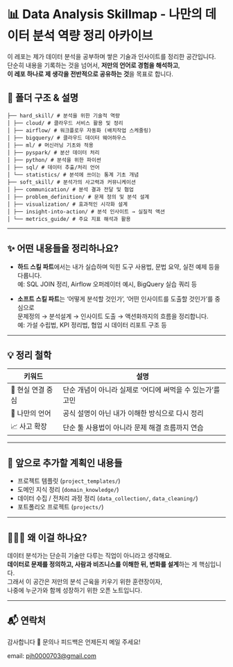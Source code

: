 # 📊 Data Analysis Skillmap - 나만의 데이터 분석 역량 정리 아카이브

이 레포는 제가 데이터 분석을 공부하며 쌓은 기술과 인사이트를 정리한 공간입니다.  
단순히 내용을 기록하는 것을 넘어서, **저만의 언어로 경험을 해석하고**,  
**이 레포 하나로 제 생각을 전반적으로 공유하는 것**을 목표로 합니다.

## 📁 폴더 구조 & 설명

```
├── hard_skill/ # 분석을 위한 기술적 역량
│ ├── cloud/ # 클라우드 서비스 활용 및 정리
│ ├── airflow/ # 워크플로우 자동화 (배치작업 스케줄링)
│ ├── bigquery/ # 클라우드 데이터 웨어하우스
│ ├── ml/ # 머신러닝 기초와 적용
│ ├── pyspark/ # 분산 데이터 처리
│ ├── python/ # 분석을 위한 파이썬
│ ├── sql/ # 데이터 추출/처리 언어
│ └── statistics/ # 분석에 쓰이는 통계 기초 개념
├── soft_skill/ # 분석가의 사고력과 커뮤니케이션
│ ├── communication/ # 분석 결과 전달 및 협업
│ ├── problem_definition/ # 문제 정의 및 분석 설계
│ ├── visualization/ # 효과적인 시각화 설계
│ ├── insight-into-action/ # 분석 인사이트 → 실질적 액션
│ └── metrics_guide/ # 주요 지표 해석과 활용
```

---

## ✨ 어떤 내용들을 정리하나요?

- **하드 스킬 파트**에서는 내가 실습하며 익힌 도구 사용법, 문법 요약, 실전 예제 등을 다룹니다.  
  예: SQL JOIN 정리, Airflow 오퍼레이터 예시, BigQuery 실습 쿼리 등

- **소프트 스킬 파트**는 ‘어떻게 분석할 것인가’, ‘어떤 인사이트를 도출할 것인가’를 중심으로  
  문제정의 → 분석설계 → 인사이트 도출 → 액션화까지의 흐름을 정리합니다.  
  예: 가설 수립법, KPI 정리법, 협업 시 데이터 리포트 구조 등

---

## 💡 정리 철학

| 키워드            | 설명                                                       |
| ----------------- | ---------------------------------------------------------- |
| 📌 현실 연결 중심 | 단순 개념이 아니라 실제로 ‘어디에 써먹을 수 있는가’를 고민 |
| 🧠 나만의 언어    | 공식 설명이 아닌 내가 이해한 방식으로 다시 정리            |
| 📈 사고 확장      | 단순 툴 사용법이 아니라 문제 해결 흐름까지 연습            |

---

## 📎 앞으로 추가할 계획인 내용들

- 프로젝트 템플릿 (`project_templates/`)
- 도메인 지식 정리 (`domain_knowledge/`)
- 데이터 수집 / 전처리 과정 정리 (`data_collection/`, `data_cleaning/`)
- 포트폴리오 프로젝트 (`projects/`)

---

## 🙋🏻‍♂️ 왜 이걸 하나요?

데이터 분석가는 단순히 기술만 다루는 직업이 아니라고 생각해요.  
**데이터로 문제를 정의하고, 사람과 비즈니스를 이해한 뒤, 변화를 설계**하는 게 핵심입니다.  
그래서 이 공간은 저만의 분석 근육을 키우기 위한 훈련장이자,  
나중에 누군가와 함께 성장하기 위한 오픈 노트입니다.

---

## 📬 연락처

감사합니다 🙏
문의나 피드백은 언제든지 메일 주세요!

email: pjh0000703@gmail.com
